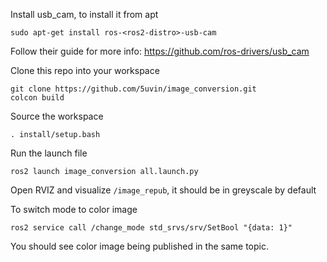 Install usb_cam, to install it from apt 
```
sudo apt-get install ros-<ros2-distro>-usb-cam
```
Follow their guide for more info: https://github.com/ros-drivers/usb_cam

Clone this repo into your workspace 
```
git clone https://github.com/5uvin/image_conversion.git
colcon build
```
Source the workspace
```
. install/setup.bash
```
Run the launch file 
```
ros2 launch image_conversion all.launch.py
```
Open RVIZ and visualize `/image_repub`, it should be in greyscale by default

To switch mode to color image
```
ros2 service call /change_mode std_srvs/srv/SetBool "{data: 1}"
```
You should see color image being published in the same topic.

